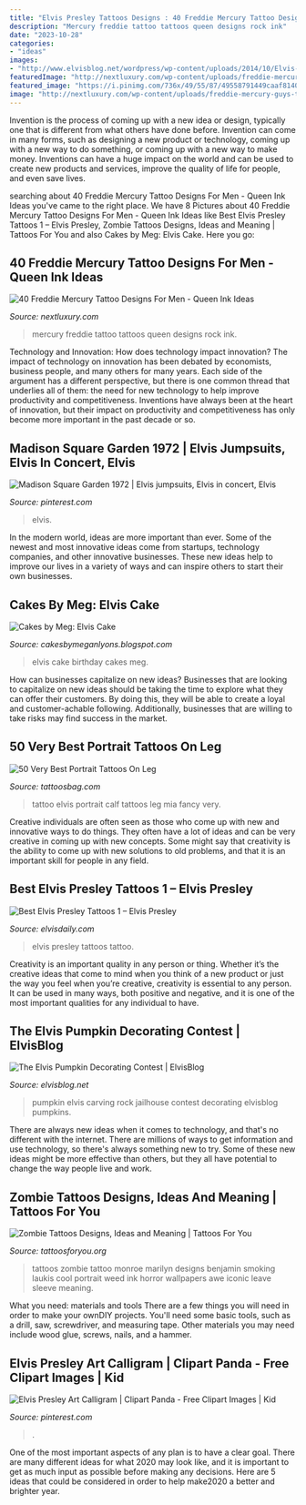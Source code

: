 ```yaml
---
title: "Elvis Presley Tattoos Designs : 40 Freddie Mercury Tattoo Designs For Men"
description: "Mercury freddie tattoo tattoos queen designs rock ink"
date: "2023-10-28"
categories:
- "ideas"
images:
- "http://www.elvisblog.net/wordpress/wp-content/uploads/2014/10/Elvis-Pumpkin-5.jpg"
featuredImage: "http://nextluxury.com/wp-content/uploads/freddie-mercury-guys-tattoos-on-thigh.jpg"
featured_image: "https://i.pinimg.com/736x/49/55/87/49558791449caaf814050614e6ff4a10--free-clipart-images-elvis-presley.jpg"
image: "http://nextluxury.com/wp-content/uploads/freddie-mercury-guys-tattoos-on-thigh.jpg"
---
```



Invention is the process of coming up with a new idea or design, typically one that is different from what others have done before. Invention can come in many forms, such as designing a new product or technology, coming up with a new way to do something, or coming up with a new way to make money. Inventions can have a huge impact on the world and can be used to create new products and services, improve the quality of life for people, and even save lives.

	

		
searching about 40 Freddie Mercury Tattoo Designs For Men - Queen Ink Ideas you've came to the right place. We have 8 Pictures about 40 Freddie Mercury Tattoo Designs For Men - Queen Ink Ideas like Best Elvis Presley Tattoos 1 – Elvis Presley, Zombie Tattoos Designs, Ideas and Meaning | Tattoos For You and also Cakes by Meg: Elvis Cake. Here you go:
		
    
## 40 Freddie Mercury Tattoo Designs For Men - Queen Ink Ideas

<img loading=lazy src="http://nextluxury.com/wp-content/uploads/freddie-mercury-guys-tattoos-on-thigh.jpg" onerror="this.onerror=null;this.src='https://tse2.mm.bing.net/th?id=OIP.Xd7KFYm5s1T_1Px0cBnHPQHaHa&amp;pid=15.1';" alt="40 Freddie Mercury Tattoo Designs For Men - Queen Ink Ideas">

_Source: nextluxury.com_

>mercury freddie tattoo tattoos queen designs rock ink. 

	

Technology and Innovation: How does technology impact innovation?
The impact of technology on innovation has been debated by economists, business people, and many others for many years. Each side of the argument has a different perspective, but there is one common thread that underlies all of them: the need for new technology to help improve productivity and competitiveness. Inventions have always been at the heart of innovation, but their impact on productivity and competitiveness has only become more important in the past decade or so.

    
## Madison Square Garden 1972 | Elvis Jumpsuits, Elvis In Concert, Elvis

<img loading=lazy src="https://i.pinimg.com/originals/e1/e2/ed/e1e2ed9caa8d7304fc689bd718128d07.jpg" onerror="this.onerror=null;this.src='https://tse3.mm.bing.net/th?id=OIP.lZ8kyCFOjwvtUZkAFNCefQHaKS&amp;pid=15.1';" alt="Madison Square Garden 1972 | Elvis jumpsuits, Elvis in concert, Elvis">

_Source: pinterest.com_

>elvis. 

	

In the modern world, ideas are more important than ever. Some of the newest and most innovative ideas come from startups, technology companies, and other innovative businesses. These new ideas help to improve our lives in a variety of ways and can inspire others to start their own businesses.

    
## Cakes By Meg: Elvis Cake

<img loading=lazy src="http://3.bp.blogspot.com/-Edc74Syizbc/UIwhTCN9jjI/AAAAAAAADiI/rylOYQG_0zA/s1600/DSC01655.JPG" onerror="this.onerror=null;this.src='https://tse3.mm.bing.net/th?id=OIP.zzC6ssKT6PuvDtKoTUOH0gHaI4&amp;pid=15.1';" alt="Cakes by Meg: Elvis Cake">

_Source: cakesbymeganlyons.blogspot.com_

>elvis cake birthday cakes meg. 

	

How can businesses capitalize on new ideas?
Businesses that are looking to capitalize on new ideas should be taking the time to explore what they can offer their customers. By doing this, they will be able to create a loyal and customer-achable following. Additionally, businesses that are willing to take risks may find success in the market.

    
## 50 Very Best Portrait Tattoos On Leg

<img loading=lazy src="http://www.tattoosbag.com/wp-content/uploads/2016/09/Fancy-Portrait-Tattoo-1.jpg" onerror="this.onerror=null;this.src='https://tse2.mm.bing.net/th?id=OIP.bXr30DuP6zRzyHEOzZBTmAHaJ4&amp;pid=15.1';" alt="50 Very Best Portrait Tattoos On Leg">

_Source: tattoosbag.com_

>tattoo elvis portrait calf tattoos leg mia fancy very. 

	

Creative individuals are often seen as those who come up with new and innovative ways to do things. They often have a lot of ideas and can be very creative in coming up with new concepts. Some might say that creativity is the ability to come up with new solutions to old problems, and that it is an important skill for people in any field.

    
## Best Elvis Presley Tattoos 1 – Elvis Presley

<img loading=lazy src="http://elvisdaily.com/wp-content/gallery/elvis-presley-tattoos-part-1/10.jpg" onerror="this.onerror=null;this.src='https://tse1.mm.bing.net/th?id=OIP.gEBRHQXrHmsKcY9jCPS51QHaHa&amp;pid=15.1';" alt="Best Elvis Presley Tattoos 1 – Elvis Presley">

_Source: elvisdaily.com_

>elvis presley tattoos tattoo. 

	

Creativity is an important quality in any person or thing. Whether it’s the creative ideas that come to mind when you think of a new product or just the way you feel when you’re creative, creativity is essential to any person. It can be used in many ways, both positive and negative, and it is one of the most important qualities for any individual to have.

    
## The Elvis Pumpkin Decorating Contest | ElvisBlog

<img loading=lazy src="http://www.elvisblog.net/wordpress/wp-content/uploads/2014/10/Elvis-Pumpkin-5.jpg" onerror="this.onerror=null;this.src='https://tse1.mm.bing.net/th?id=OIP.t88priJa1F26oNSOC-x01QHaLH&amp;pid=15.1';" alt="The Elvis Pumpkin Decorating Contest | ElvisBlog">

_Source: elvisblog.net_

>pumpkin elvis carving rock jailhouse contest decorating elvisblog pumpkins. 

	

There are always new ideas when it comes to technology, and that's no different with the internet. There are millions of ways to get information and use technology, so there's always something new to try. Some of these new ideas might be more effective than others, but they all have potential to change the way people live and work.

    
## Zombie Tattoos Designs, Ideas And Meaning | Tattoos For You

<img loading=lazy src="https://www.tattoosforyou.org/wp-content/uploads/2013/11/Zombie-Girl-Tattoos.jpg" onerror="this.onerror=null;this.src='https://tse4.mm.bing.net/th?id=OIP.AS2Oa0FTSqi6Aa_OFqDWdgHaLL&amp;pid=15.1';" alt="Zombie Tattoos Designs, Ideas and Meaning | Tattoos For You">

_Source: tattoosforyou.org_

>tattoos zombie tattoo monroe marilyn designs benjamin smoking laukis cool portrait weed ink horror wallpapers awe iconic leave sleeve meaning. 

	

What you need: materials and tools
There are a few things you will need in order to make your ownDIY projects. You'll need some basic tools, such as a drill, saw, screwdriver, and measuring tape. Other materials you may need include wood glue, screws, nails, and a hammer.

    
## Elvis Presley Art Calligram | Clipart Panda - Free Clipart Images | Kid

<img loading=lazy src="https://i.pinimg.com/736x/49/55/87/49558791449caaf814050614e6ff4a10--free-clipart-images-elvis-presley.jpg" onerror="this.onerror=null;this.src='https://tse2.mm.bing.net/th?id=OIP.KP9-7a0UlVgJQflQV-4oQQAAAA&amp;pid=15.1';" alt="Elvis Presley Art Calligram | Clipart Panda - Free Clipart Images | Kid">

_Source: pinterest.com_

>. 

	

One of the most important aspects of any plan is to have a clear goal. There are many different ideas for what 2020 may look like, and it is important to get as much input as possible before making any decisions. Here are 5 ideas that could be considered in order to help make2020 a better and brighter year.

